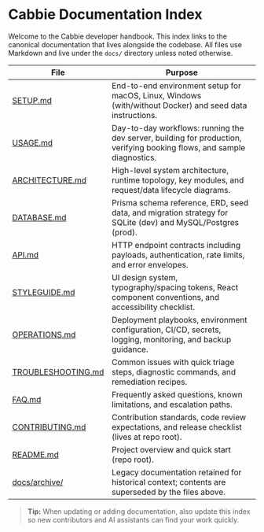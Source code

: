 # Cabbie Documentation Index

Welcome to the Cabbie developer handbook. This index links to the canonical documentation that lives alongside the codebase. All files use Markdown and live under the `docs/` directory unless noted otherwise.

| File | Purpose |
| --- | --- |
| [SETUP.md](SETUP.md) | End-to-end environment setup for macOS, Linux, Windows (with/without Docker) and seed data instructions. |
| [USAGE.md](USAGE.md) | Day-to-day workflows: running the dev server, building for production, verifying booking flows, and sample diagnostics. |
| [ARCHITECTURE.md](ARCHITECTURE.md) | High-level system architecture, runtime topology, key modules, and request/data lifecycle diagrams. |
| [DATABASE.md](DATABASE.md) | Prisma schema reference, ERD, seed data, and migration strategy for SQLite (dev) and MySQL/Postgres (prod). |
| [API.md](API.md) | HTTP endpoint contracts including payloads, authentication, rate limits, and error envelopes. |
| [STYLEGUIDE.md](STYLEGUIDE.md) | UI design system, typography/spacing tokens, React component conventions, and accessibility checklist. |
| [OPERATIONS.md](OPERATIONS.md) | Deployment playbooks, environment configuration, CI/CD, secrets, logging, monitoring, and backup guidance. |
| [TROUBLESHOOTING.md](TROUBLESHOOTING.md) | Common issues with quick triage steps, diagnostic commands, and remediation recipes. |
| [FAQ.md](FAQ.md) | Frequently asked questions, known limitations, and escalation paths. |
| [CONTRIBUTING.md](../CONTRIBUTING.md) | Contribution standards, code review expectations, and release checklist (lives at repo root). |
| [README.md](../README.md) | Project overview and quick start (repo root). |
| [docs/archive/](archive/) | Legacy documentation retained for historical context; contents are superseded by the files above. |

> **Tip:** When updating or adding documentation, also update this index so new contributors and AI assistants can find your work quickly.

